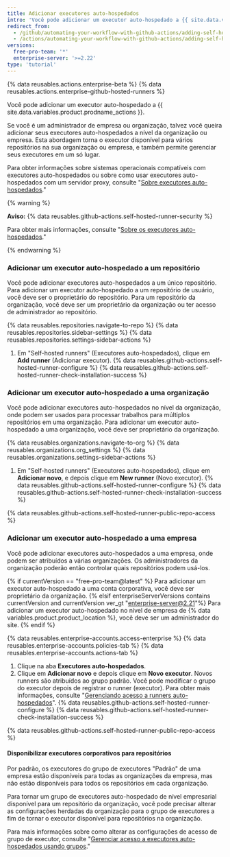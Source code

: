 ```yaml
---
title: Adicionar executores auto-hospedados
intro: 'Você pode adicionar um executor auto-hospedado a {{ site.data.variables.product.prodname_actions }}.'
redirect_from:
  - /github/automating-your-workflow-with-github-actions/adding-self-hosted-runners
  - /actions/automating-your-workflow-with-github-actions/adding-self-hosted-runners
versions:
  free-pro-team: '*'
  enterprise-server: '>=2.22'
type: 'tutorial'
---
```


{% data reusables.actions.enterprise-beta %}
{% data reusables.actions.enterprise-github-hosted-runners %}

Você pode adicionar um executor auto-hospedado a {{ site.data.variables.product.prodname_actions }}.

Se você é um administrador de empresa ou organização, talvez você queira adicionar seus executores auto-hospedados a nível da organização ou empresa. Esta abordagem torna o executor disponível para vários repositórios na sua organização ou empresa, e também permite gerenciar seus executores em um só lugar.

Para obter informações sobre sistemas operacionais compatíveis com executores auto-hospedados ou sobre como usar executores auto-hospedados com um servidor proxy, consulte "[Sobre executores auto-hospedados](/github/automating-your-workflow-with-github-actions/about-self-hosted-runners)."

{% warning %}

**Aviso:** {% data reusables.github-actions.self-hosted-runner-security %}

Para obter mais informações, consulte "[Sobre os executores auto-hospedados](/github/automating-your-workflow-with-github-actions/about-self-hosted-runners#self-hosted-runner-security-with-public-repositories)."

{% endwarning %}

### Adicionar um executor auto-hospedado a um repositório

Você pode adicionar executores auto-hospedados a um único repositório. Para adicionar um executor auto-hospedado a um repositório de usuário, você deve ser o proprietário do repositório. Para um repositório da organização, você deve ser um proprietário da organização ou ter acesso de administrador ao repositório.

{% data reusables.repositories.navigate-to-repo %}
{% data reusables.repositories.sidebar-settings %}
{% data reusables.repositories.settings-sidebar-actions %}
1. Em "Self-hosted runners" (Executores auto-hospedados), clique em **Add runner** (Adicionar executor).
{% data reusables.github-actions.self-hosted-runner-configure %}
{% data reusables.github-actions.self-hosted-runner-check-installation-success %}

### Adicionar um executor auto-hospedado a uma organização

Você pode adicionar executores auto-hospedados no nível da organização, onde podem ser usados para processar trabalhos para múltiplos repositórios em uma organização. Para adicionar um executor auto-hospedado a uma organização, você deve ser proprietário da organização.

{% data reusables.organizations.navigate-to-org %}
{% data reusables.organizations.org_settings %}
{% data reusables.organizations.settings-sidebar-actions %}
1. Em "Self-hosted runners" (Executores auto-hospedados), clique em **Adicionar novo**, e depois clique em **New runner** (Novo executor).
{% data reusables.github-actions.self-hosted-runner-configure %}
{% data reusables.github-actions.self-hosted-runner-check-installation-success %}

{% data reusables.github-actions.self-hosted-runner-public-repo-access %}

### Adicionar um executor auto-hospedado a uma empresa

Você pode adicionar executores auto-hospedados a uma empresa, onde podem ser atribuídos a várias organizações. Os administradores da organização poderão então controlar quais repositórios podem usá-los.

{% if currentVersion == "free-pro-team@latest" %}
Para adicionar um executor auto-hospedado a uma conta corporativa, você deve ser proprietário da organização.
{% elsif enterpriseServerVersions contains currentVersion and currentVersion ver_gt "enterprise-server@2.21"%}
Para adicionar um executor auto-hospedado no nível de empresa de
{% data variables.product.product_location %}, você deve ser um administrador do site.
{% endif %}

{% data reusables.enterprise-accounts.access-enterprise %}
{% data reusables.enterprise-accounts.policies-tab %}
{% data reusables.enterprise-accounts.actions-tab %}
1. Clique na aba **Executores auto-hospedados**.
1. Clique em **Adicionar novo** e depois clique em **Novo executor**. Novos runners são atribuídos ao grupo padrão. Você pode modificar o grupo do executor depois de registrar o runner (executor). Para obter mais informações, consulte "[Gerenciando acesso a runners auto-hospedados](/actions/hosting-your-own-runners/managing-access-to-self-hosted-runners-using-groups#moving-a-self-hosted-runner-to-a-group)".
{% data reusables.github-actions.self-hosted-runner-configure %}
{% data reusables.github-actions.self-hosted-runner-check-installation-success %}

{% data reusables.github-actions.self-hosted-runner-public-repo-access %}

#### Disponibilizar executores corporativos para repositórios

Por padrão, os executores do grupo de executores "Padrão" de uma empresa estão disponíveis para todas as organizações da empresa, mas não estão disponíveis para todos os repositórios em cada organização.

Para tornar um grupo de executores auto-hospedado de nível empresarial disponível para um repositório da organização, você pode precisar alterar as configurações herdadas da organização para o grupo de executores a fim de tornar o executor disponível para repositórios na organização.

Para mais informações sobre como alterar as configurações de acesso de grupo de executor, consulte "[Gerenciar acesso a executores auto-hospedados usando grupos](/actions/hosting-your-own-runners/managing-access-to-self-hosted-runners-using-groups#changing-the-access-policy-of-a-self-hosted-runner-group)."
